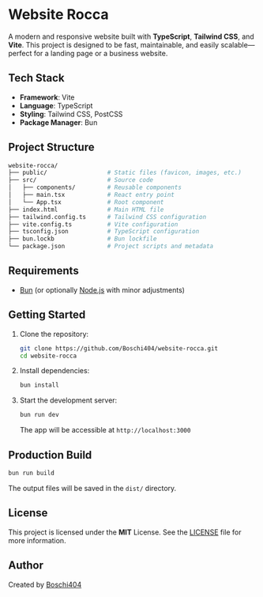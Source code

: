 # Website Rocca

A modern and responsive website built with **TypeScript**, **Tailwind CSS**, and **Vite**. This project is designed to be fast, maintainable, and easily scalable—perfect for a landing page or a business website.

## Tech Stack

- **Framework**: Vite  
- **Language**: TypeScript  
- **Styling**: Tailwind CSS, PostCSS  
- **Package Manager**: Bun

## Project Structure

```bash
website-rocca/
├── public/                 # Static files (favicon, images, etc.)
├── src/                    # Source code
│   ├── components/         # Reusable components
│   ├── main.tsx            # React entry point
│   └── App.tsx             # Root component
├── index.html              # Main HTML file
├── tailwind.config.ts      # Tailwind CSS configuration
├── vite.config.ts          # Vite configuration
├── tsconfig.json           # TypeScript configuration
├── bun.lockb               # Bun lockfile
└── package.json            # Project scripts and metadata
```

## Requirements

- [Bun](https://bun.sh/) (or optionally [Node.js](https://nodejs.org/) with minor adjustments)

## Getting Started

1. Clone the repository:

   ```bash
   git clone https://github.com/Boschi404/website-rocca.git
   cd website-rocca
   ```

2. Install dependencies:

   ```bash
   bun install
   ```

3. Start the development server:

   ```bash
   bun run dev
   ```

   The app will be accessible at `http://localhost:3000`

## Production Build

```bash
bun run build
```

The output files will be saved in the `dist/` directory.

## License

This project is licensed under the **MIT** License. See the [LICENSE](LICENSE) file for more information.

## Author

Created by [Boschi404](https://github.com/Boschi404)
